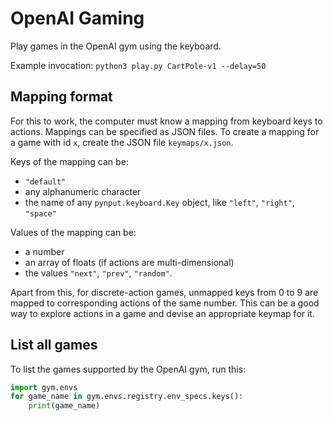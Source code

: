 # OpenAI Gaming

Play games in the OpenAI gym using the keyboard.

Example invocation: `python3 play.py CartPole-v1 --delay=50`

## Mapping format

For this to work, the computer must know a mapping from keyboard keys to actions.
Mappings can be specified as JSON files.
To create a mapping for a game with id `x`, create the JSON file `keymaps/x.json`.

Keys of the mapping can be:

* `"default"`
* any alphanumeric character
* the name of any `pynput.keyboard.Key` object, like `"left"`, `"right"`, `"space"`

Values of the mapping can be:

* a number
* an array of floats (if actions are multi-dimensional)
* the values `"next"`, `"prev"`, `"random"`.

Apart from this, for discrete-action games, unmapped keys from 0 to 9 are mapped to corresponding actions of the same number.
This can be a good way to explore actions in a game and devise an appropriate keymap for it.

## List all games

To list the games supported by the OpenAI gym, run this:

```python
import gym.envs
for game_name in gym.envs.registry.env_specs.keys():
    print(game_name)
```
